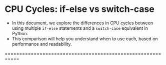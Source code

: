 # CPU Cycles: if-else vs switch-case

- In this document, we explore the differences in CPU cycles between using multiple `if-else` statements and a `switch-case` equivalent in Python. 
- This comparison will help you understand when to use each, based on performance and readability.


===========================================================